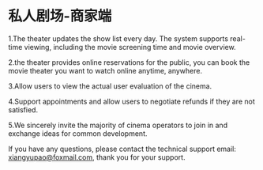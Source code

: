 # 私人剧场-商家端

1.The theater updates the show list every day. The system supports real-time viewing, including the movie screening time and movie overview.

2.the theater provides online reservations for the public, you can book the movie theater you want to watch online anytime, anywhere.

3.Allow users to view the actual user evaluation of the cinema.

4.Support appointments and allow users to negotiate refunds if they are not satisfied.

5.We sincerely invite the majority of cinema operators to join in and exchange ideas for common development.

If you have any questions, please contact the technical support email: xiangyupao@foxmail.com, thank you for your support.
